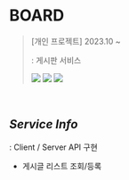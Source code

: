 # BOARD

> [개인 프로젝트] 2023.10 ~  <br/> 
>
> : 게시판 서비스
>
> <img src="https://img.shields.io/badge/Next.js-000000?style=for-the-badge&logo=Next.Js&logoColor=white"> <img src="https://img.shields.io/badge/TypeScript-3178C6?style=for-the-badge&logo=TypeScript&logoColor=white"> <img src="https://img.shields.io/badge/mongodb-47A248?style=for-the-badge&logo=mongodb&logoColor=white"> 

<br/>

## _Service Info_
: Client / Server API 구현
- 게시글 리스트 조회/등록